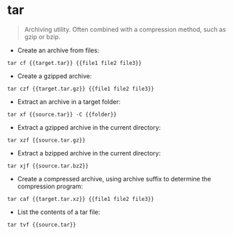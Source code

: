 # tar

> Archiving utility.
> Often combined with a compression method, such as gzip or bzip.

- Create an archive from files:

`tar cf {{target.tar}} {{file1 file2 file3}}`

- Create a gzipped archive:

`tar czf {{target.tar.gz}} {{file1 file2 file3}}`

- Extract an archive in a target folder:

`tar xf {{source.tar}} -C {{folder}}`

- Extract a gzipped archive in the current directory:

`tar xzf {{source.tar.gz}}`

- Extract a bzipped archive in the current directory:

`tar xjf {{source.tar.bz2}}`

- Create a compressed archive, using archive suffix to determine the compression program:

`tar caf {{target.tar.xz}} {{file1 file2 file3}}`

- List the contents of a tar file:

`tar tvf {{source.tar}}`
